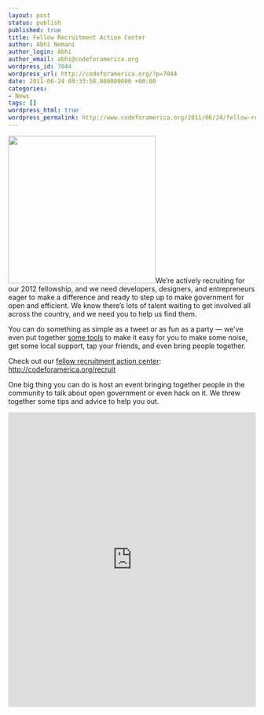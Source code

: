 ```yaml
---
layout: post
status: publish
published: true
title: Fellow Recruitment Action Center
author: Abhi Nemani
author_login: Abhi
author_email: abhi@codeforamerica.org
wordpress_id: 7044
wordpress_url: http://codeforamerica.org/?p=7044
date: 2011-06-24 09:33:58.000000000 +00:00
categories:
- News
tags: []
wordpress_html: true
wordpress_permalink: http://www.codeforamerica.org/2011/06/24/fellow-recruitment-action-center/
---
```


<p><a href="http://codeforamerica.org/fellows/spread-the-word"><img alt="" class="alignright size-full wp-image-7045" src="http://codeforamerica.org/wp-content/uploads/2011/06/fellow-recruitment.jpg" title="fellow-recruitment" width="300"/></a>We’re actively recruiting for our 2012 fellowship, and we need developers, designers, and entrepreneurs eager to make a difference and ready to step up to make government for open and efficient. We know there’s lots of talent waiting to get involved all across the country, and we need you to help us find them. </p>
<p>You can do something as simple as a tweet or as fun as a party — we’ve even put together <a href="http://codeforamerica.org/spread-the-word">some tools</a> to make it easy for you to make some noise, get some local support, tap your friends, and even bring people together.</p>
<p>Check out our <a href="http://codeforamerica.org/recruit">fellow recruitment action center</a>: <a href="http://codeforamerica.org/recruit">http://codeforamerica.org/recruit</a></p>
<p>One big thing you can do is host an event bringing together people in the community to talk about open government or even hack on it. We threw together some tips and advice to help you out.</p>
<p><iframe class="scribd_iframe_embed" data-aspect-ratio="0.772727272727273" data-auto-height="true" frameborder="0" height="600" id="doc_89529" scrolling="no" src="http://www.scribd.com/embeds/58644813/content?start_page=1&amp;view_mode=list&amp;access_key=key-21qjjpq4ckt4o6cn8cvr" width="100%"></iframe><script type="text/javascript">(function() { var scribd = document.createElement("script"); scribd.type = "text/javascript"; scribd.async = true; scribd.src = "http://www.scribd.com/javascripts/embed_code/inject.js"; var s = document.getElementsByTagName("script")[0]; s.parentNode.insertBefore(scribd, s); })();</script></p>
